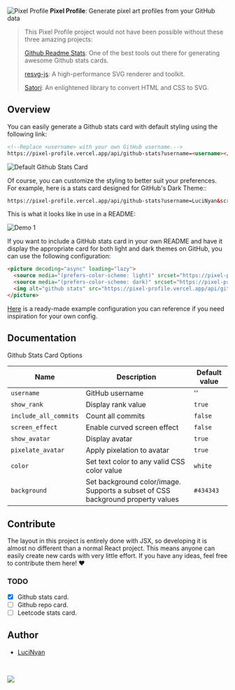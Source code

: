![Pixel Profile](./img/card.png)
**Pixel Profile**: Generate pixel art profiles from your GitHub data

> This Pixel Profile project would not have been possible without these three amazing projects:
>
> [Github Readme Stats](https://github.com/anuraghazra/github-readme-stats): One of the best tools out there for generating awesome Github stats cards.
>
> [resvg-js](https://github.com/yisibl/resvg-js): A high-performance SVG renderer and toolkit.
>
> [Satori](https://github.com/vercel/satori): An enlightened library to convert HTML and CSS to SVG.

## Overview

You can easily generate a Github stats card with default styling using the following link:

```html
<!--Replace <username> with your own GitHub username.-->
https://pixel-profile.vercel.app/api/github-stats?username=<username></username>
```

![Default Github Stats Card](./img/default-github-stats.png)

Of course, you can customize the styling to better suit your preferences. For example, here is a stats card designed for GitHub's Dark Theme::

```html
https://pixel-profile.vercel.app/api/github-stats?username=LuciNyan&screen_effect=true&background=linear-gradient(to%20bottom%20right%2C%20%232aeeff%2C%20%235580eb)
```

This is what it looks like in use in a README:

![Demo 1](./img/demo-1.png)

If you want to include a GitHub stats card in your own README and have it display the appropriate card for both light and dark themes on GitHub, you can use the following configuration:

```md
<picture decoding="async" loading="lazy">
  <source media="(prefers-color-scheme: light)" srcset="https://pixel-profile.vercel.app/api/github-stats?username=LuciNyan&screen_effect=false&background=linear-gradient(to%20bottom%20right%2C%20%2374dcc4%2C%20%234597e9)">
  <source media="(prefers-color-scheme: dark)" srcset="https://pixel-profile.vercel.app/api/github-stats?username=LuciNyan&screen_effect=true&background=linear-gradient(to%20bottom%20right%2C%20%235580eb%2C%20%232aeeff)">
  <img alt="github stats" src="https://pixel-profile.vercel.app/api/github-stats?username=LuciNyan&screen_effect=false&background=linear-gradient(to%20bottom%20right%2C%20%2374dcc4%2C%20%234597e9)">
</picture>
```

[Here](https://github.com/LuciNyan) is a ready-made example configuration you can reference if you need inspiration for your own config.

## Documentation

Github Stats Card Options

| Name                  | Description                                                                     | Default value |
| --------------------- | ------------------------------------------------------------------------------- | ------------- |
| `username`            | GitHub username                                                                 | ''            |
| `show_rank`           | Display rank value                                                              | `true`        |
| `include_all_commits` | Count all commits                                                               | `false`       |
| `screen_effect`       | Enable curved screen effect                                                     | `false`       |
| `show_avatar`         | Display avatar                                                                  | `true`        |
| `pixelate_avatar`     | Apply pixelation to avatar                                                      | `true`        |
| `color`               | Set text color to any valid CSS color value                                     | `white`       |
| `background`          | Set background color/image. Supports a subset of CSS background property values | `#434343`     |

## Contribute

The layout in this project is entirely done with JSX, so developing it is almost no different than a normal React project. This means anyone can easily create new cards with very little effort. If you have any ideas, feel free to contribute them here! ❤️

### TODO

- [x] Github stats card.
- [ ] Github repo card.
- [ ] Leetcode stats card.

## Author

- [LuciNyan](https://github.com/LuciNyan)

&nbsp;

<a aria-label="Vercel logo" href="https://vercel.com">
  <img src="https://badgen.net/badge/icon/Made%20with%20Love?icon=zeit&label&color=black&labelColor=black">
</a>
